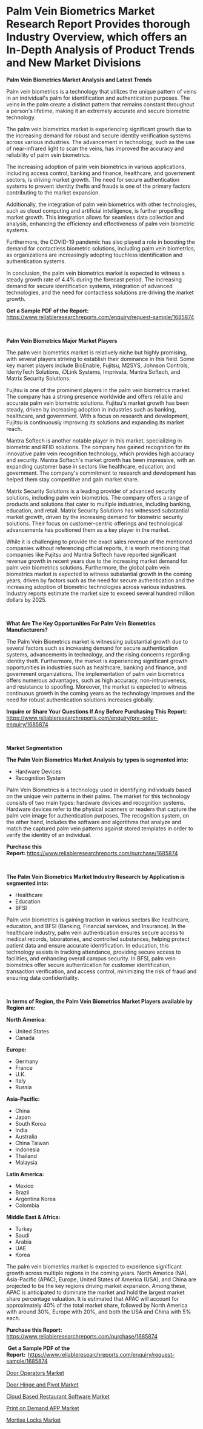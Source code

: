 <p><h1>Palm Vein Biometrics Market Research Report Provides thorough Industry Overview, which offers an In-Depth Analysis of Product Trends and New Market Divisions</h1></p><p><strong>Palm Vein Biometrics Market Analysis and Latest Trends</strong></p>
<p><p>Palm vein biometrics is a technology that utilizes the unique pattern of veins in an individual's palm for identification and authentication purposes. The veins in the palm create a distinct pattern that remains constant throughout a person's lifetime, making it an extremely accurate and secure biometric technology.</p><p>The palm vein biometrics market is experiencing significant growth due to the increasing demand for robust and secure identity verification systems across various industries. The advancement in technology, such as the use of near-infrared light to scan the veins, has improved the accuracy and reliability of palm vein biometrics.</p><p>The increasing adoption of palm vein biometrics in various applications, including access control, banking and finance, healthcare, and government sectors, is driving market growth. The need for secure authentication systems to prevent identity thefts and frauds is one of the primary factors contributing to the market expansion.</p><p>Additionally, the integration of palm vein biometrics with other technologies, such as cloud computing and artificial intelligence, is further propelling market growth. This integration allows for seamless data collection and analysis, enhancing the efficiency and effectiveness of palm vein biometric systems.</p><p>Furthermore, the COVID-19 pandemic has also played a role in boosting the demand for contactless biometric solutions, including palm vein biometrics, as organizations are increasingly adopting touchless identification and authentication systems.</p><p>In conclusion, the palm vein biometrics market is expected to witness a steady growth rate of 4.4% during the forecast period. The increasing demand for secure identification systems, integration of advanced technologies, and the need for contactless solutions are driving the market growth.</p></p>
<p><strong>Get a Sample PDF of the Report:&nbsp;</strong> <a href="https://www.reliableresearchreports.com/enquiry/request-sample/1685874">https://www.reliableresearchreports.com/enquiry/request-sample/1685874</a></p>
<p>&nbsp;</p>
<p><strong>Palm Vein Biometrics Major Market Players</strong></p>
<p><p>The palm vein biometrics market is relatively niche but highly promising, with several players striving to establish their dominance in this field. Some key market players include BioEnable, Fujitsu, M2SYS, Johnson Controls, IdentyTech Solutions, iDLink Systems, Imprivata, Mantra Softech, and Matrix Security Solutions.</p><p>Fujitsu is one of the prominent players in the palm vein biometrics market. The company has a strong presence worldwide and offers reliable and accurate palm vein biometric solutions. Fujitsu's market growth has been steady, driven by increasing adoption in industries such as banking, healthcare, and government. With a focus on research and development, Fujitsu is continuously improving its solutions and expanding its market reach.</p><p>Mantra Softech is another notable player in this market, specializing in biometric and RFID solutions. The company has gained recognition for its innovative palm vein recognition technology, which provides high accuracy and security. Mantra Softech's market growth has been impressive, with an expanding customer base in sectors like healthcare, education, and government. The company's commitment to research and development has helped them stay competitive and gain market share.</p><p>Matrix Security Solutions is a leading provider of advanced security solutions, including palm vein biometrics. The company offers a range of products and solutions that cater to multiple industries, including banking, education, and retail. Matrix Security Solutions has witnessed substantial market growth, driven by the increasing demand for biometric security solutions. Their focus on customer-centric offerings and technological advancements has positioned them as a key player in the market.</p><p>While it is challenging to provide the exact sales revenue of the mentioned companies without referencing official reports, it is worth mentioning that companies like Fujitsu and Mantra Softech have reported significant revenue growth in recent years due to the increasing market demand for palm vein biometrics solutions. Furthermore, the global palm vein biometrics market is expected to witness substantial growth in the coming years, driven by factors such as the need for secure authentication and the increasing adoption of biometric technologies across various industries. Industry reports estimate the market size to exceed several hundred million dollars by 2025.</p></p>
<p>&nbsp;</p>
<p><strong>What Are The Key Opportunities For Palm Vein Biometrics Manufacturers?</strong></p>
<p><p>The Palm Vein Biometrics market is witnessing substantial growth due to several factors such as increasing demand for secure authentication systems, advancements in technology, and the rising concerns regarding identity theft. Furthermore, the market is experiencing significant growth opportunities in industries such as healthcare, banking and finance, and government organizations. The implementation of palm vein biometrics offers numerous advantages, such as high accuracy, non-intrusiveness, and resistance to spoofing. Moreover, the market is expected to witness continuous growth in the coming years as the technology improves and the need for robust authentication solutions increases globally.</p></p>
<p><strong>Inquire or Share Your Questions If Any Before Purchasing This Report:</strong> <a href="https://www.reliableresearchreports.com/enquiry/pre-order-enquiry/1685874">https://www.reliableresearchreports.com/enquiry/pre-order-enquiry/1685874</a></p>
<p>&nbsp;</p>
<p><strong>Market Segmentation</strong></p>
<p><strong>The Palm Vein Biometrics Market Analysis by types is segmented into:</strong></p>
<p><ul><li>Hardware Devices</li><li>Recognition System</li></ul></p>
<p><p>Palm Vein Biometrics is a technology used in identifying individuals based on the unique vein patterns in their palms. The market for this technology consists of two main types: hardware devices and recognition systems. Hardware devices refer to the physical scanners or readers that capture the palm vein image for authentication purposes. The recognition system, on the other hand, includes the software and algorithms that analyze and match the captured palm vein patterns against stored templates in order to verify the identity of an individual.</p></p>
<p><strong>Purchase this Report:&nbsp;</strong><a href="https://www.reliableresearchreports.com/purchase/1685874">https://www.reliableresearchreports.com/purchase/1685874</a></p>
<p>&nbsp;</p>
<p><strong>The Palm Vein Biometrics Market Industry Research by Application is segmented into:</strong></p>
<p><ul><li>Healthcare</li><li>Education</li><li>BFSI</li></ul></p>
<p><p>Palm vein biometrics is gaining traction in various sectors like healthcare, education, and BFSI (Banking, Financial services, and Insurance). In the healthcare industry, palm vein authentication ensures secure access to medical records, laboratories, and controlled substances, helping protect patient data and ensure accurate identification. In education, this technology assists in tracking attendance, providing secure access to facilities, and enhancing overall campus security. In BFSI, palm vein biometrics offer secure authentication for customer identification, transaction verification, and access control, minimizing the risk of fraud and ensuring data confidentiality.</p></p>
<p>&nbsp;</p>
<p><strong>In terms of Region, the Palm Vein Biometrics Market Players available by Region are:</strong></p>
<p>
    <p> <strong> North America: </strong>
        <ul>
            <li>United States</li>
            <li>Canada</li>
        </ul>
        </p> 
    <p> <strong> Europe: </strong>
        <ul>
            <li>Germany</li>
            <li>France</li>
            <li>U.K.</li>
            <li>Italy</li>
            <li>Russia</li>
        </ul>
        </p> 
    <p> <strong> Asia-Pacific: </strong>
        <ul>
            <li>China</li>
            <li>Japan</li>
            <li>South Korea</li>
            <li>India</li>
            <li>Australia</li>
            <li>China Taiwan</li>
            <li>Indonesia</li>
            <li>Thailand</li>
            <li>Malaysia</li>
        </ul>
        </p> 
    <p> <strong> Latin America: </strong>
        <ul>
            <li>Mexico</li>
            <li>Brazil</li>
            <li>Argentina Korea</li>
            <li>Colombia</li>
        </ul>
        </p> 
    <p> <strong> Middle East & Africa: </strong>
        <ul>
            <li>Turkey</li>
            <li>Saudi</li>
            <li>Arabia</li>
            <li>UAE</li>
            <li>Korea</li>
        </ul>
    </p>
    </p>
<p><p>The palm vein biometrics market is expected to experience significant growth across multiple regions in the coming years. North America (NA), Asia-Pacific (APAC), Europe, United States of America (USA), and China are projected to be the key regions driving market expansion. Among these, APAC is anticipated to dominate the market and hold the largest market share percentage valuation. It is estimated that APAC will account for approximately 40% of the total market share, followed by North America with around 30%, Europe with 20%, and both the USA and China with 5% each.</p></p>
<p><strong>Purchase this Report: </strong><a href="https://www.reliableresearchreports.com/purchase/1685874">https://www.reliableresearchreports.com/purchase/1685874</a></p>
<p>&nbsp;<strong>Get a Sample PDF of the Report:&nbsp;&nbsp;</strong><a href="https://www.reliableresearchreports.com/enquiry/request-sample/1685874">https://www.reliableresearchreports.com/enquiry/request-sample/1685874</a></p>
<p><strong></strong></p>
<p><p><a href="https://medium.com/@leorawolf/door-operators-market-the-key-to-successful-business-strategy-forecast-till-2031-b1b6a9a9c3ab">Door Operators Market</a></p><p><a href="https://medium.com/@leorawolf/door-hinge-and-pivot-market-size-and-market-trends-complete-industry-overview-2024-to-2031-a76e582342f2">Door Hinge and Pivot Market</a></p><p><a href="https://github.com/Chiragrp24/Market-Research-Report-List-2/blob/main/cloud-based-restaurant-software-market.md">Cloud Based Restaurant Software Market</a></p><p><a href="https://github.com/YashRP12/Market-Research-Report-List-2/blob/main/print-on-demand-app-market.md">Print on Demand APP Market</a></p><p><a href="https://medium.com/@leorawolf/analyzing-mortise-locks-market-global-industry-perspective-and-forecast-2024-to-2031-e75bbd738af8">Mortise Locks Market</a></p></p>